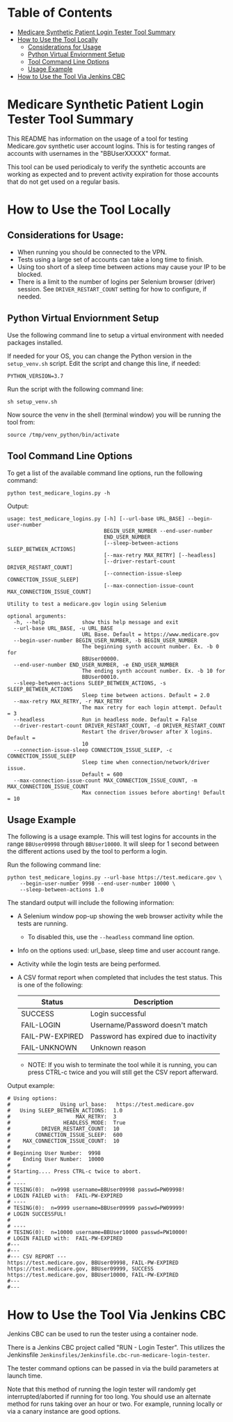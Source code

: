 # Table of Contents

- [Medicare Synthetic Patient Login Tester Tool Summary](#summary)
- [How to Use the Tool Locally](#localusage)
  - [Considerations for Usage](#localusage1)
  - [Python Virtual Enviornment Setup](#localusage2)
  - [Tool Command Line Options](#localusage3)
  - [Usage Example](#localusage4)
- [How to Use the Tool Via Jenkins CBC](#cbcusage)


# Medicare Synthetic Patient Login Tester Tool Summary<a id="summary"></a>

This README has information on the usage of a tool for testing Medicare.gov synthetic user account logins. This is for testing ranges of accounts with usernames in the "BBUserXXXXX" format.

This tool can be used periodicaly to verify the synthetic accounts are working as expected and to prevent activity expiration for those accounts that do not get used on a regular basis.

# How to Use the Tool Locally<a id="localusage"></a>

## Considerations for Usage:<a id="localusage1"></a>
- When running you should be connected to the VPN.
- Tests using a large set of accounts can take a long time to finish.
- Using too short of a sleep time between actions may cause your IP to be blocked.
- There is a limit to the number of logins per Selenium browser (driver) session. See `DRIVER_RESTART_COUNT` setting for how to configure, if needed.

## Python Virtual Enviornment Setup<a id="localusag2"></a>

Use the following command line to setup a virtual environment with needed packages installed.

If needed for your OS, you can change the Python version in the `setup_venv.sh` script. Edit the script and change this line, if needed:

```
PYTHON_VERSION=3.7
```

Run the script with the following command line:

```
sh setup_venv.sh
```

Now source the venv in the shell (terminal window) you will be running the tool from: 

```
source /tmp/venv_python/bin/activate
```

## Tool Command Line Options<a id="localusage3"></a>

To get a list of the available command line options, run the following command:

```
python test_medicare_logins.py -h
```
Output:
```
usage: test_medicare_logins.py [-h] [--url-base URL_BASE] --begin-user-number
                               BEGIN_USER_NUMBER --end-user-number
                               END_USER_NUMBER
                               [--sleep-between-actions SLEEP_BETWEEN_ACTIONS]
                               [--max-retry MAX_RETRY] [--headless]
                               [--driver-restart-count DRIVER_RESTART_COUNT]
                               [--connection-issue-sleep CONNECTION_ISSUE_SLEEP]
                               [--max-connection-issue-count MAX_CONNECTION_ISSUE_COUNT]

Utility to test a medicare.gov login using Selenium

optional arguments:
  -h, --help            show this help message and exit
  --url-base URL_BASE, -u URL_BASE
                        URL Base. Default = https://www.medicare.gov
  --begin-user-number BEGIN_USER_NUMBER, -b BEGIN_USER_NUMBER
                        The beginning synth account number. Ex. -b 0 for
                        BBUser00000.
  --end-user-number END_USER_NUMBER, -e END_USER_NUMBER
                        The ending synth account number. Ex. -b 10 for
                        BBUser00010.
  --sleep-between-actions SLEEP_BETWEEN_ACTIONS, -s SLEEP_BETWEEN_ACTIONS
                        Sleep time between actions. Default = 2.0
  --max-retry MAX_RETRY, -r MAX_RETRY
                        The max retry for each login attempt. Default = 3
  --headless            Run in headless mode. Default = False
  --driver-restart-count DRIVER_RESTART_COUNT, -d DRIVER_RESTART_COUNT
                        Restart the driver/browser after X logins. Default =
                        10
  --connection-issue-sleep CONNECTION_ISSUE_SLEEP, -c CONNECTION_ISSUE_SLEEP
                        Sleep time when connection/network/driver issue.
                        Default = 600
  --max-connection-issue-count MAX_CONNECTION_ISSUE_COUNT, -m MAX_CONNECTION_ISSUE_COUNT
                        Max connection issues before aborting! Default = 10
```

## Usage Example<a id="localusage4"></a>

The following is a usage example. This will test logins for accounts in the range `BBUser09998` through `BBUser10000`. It will sleep for 1 second between the different actions used by the tool to perform a login.

Run the following command line:
```
python test_medicare_logins.py --url-base https://test.medicare.gov \
    --begin-user-number 9998 --end-user-number 10000 \
    --sleep-between-actions 1.0 
```


The standard output will include the following information:
- A Selenium window pop-up showing the web browser activity while the tests are running.
  - To disabled this, use the `--headless` command line option.
- Info on the options used: url_base, sleep time and user account range.
- Activity while the login tests are being performed.
- A CSV format report when completed that includes the test status. This is one of the following:

  | Status | Description |
  | ------- |----------- |
  | SUCCESS | Login successful |
  | FAIL-LOGIN | Username/Password doesn't match | 
  | FAIL-PW-EXPIRED | Password has expired due to inactivity |
  | FAIL-UNKNOWN  | Unknown reason |
  - NOTE: If you wish to terminate the tool while it is running, you can press CTRL-c twice and you will still get the CSV report afterward. 

Output example:
```
# Using options: 
#                Using url_base:   https://test.medicare.gov
#   Using SLEEP_BETWEEN_ACTIONS:  1.0
#                     MAX_RETRY:  3
#                 HEADLESS_MODE:  True
#          DRIVER_RESTART_COUNT:  10
#        CONNECTION_ISSUE_SLEEP:  600
#    MAX_CONNECTION_ISSUE_COUNT:  10
#
# Beginning User Number:  9998
#    Ending User Number:  10000
#
# Starting.... Press CTRL-c twice to abort.
#
# ----
# TESING(0):  n=9998 username=BBUser09998 passwd=PW09998!
# LOGIN FAILED with:  FAIL-PW-EXPIRED
# ----
# TESING(0):  n=9999 username=BBUser09999 passwd=PW09999!
# LOGIN SUCCESSFUL!
#
# ----
# TESING(0):  n=10000 username=BBUser10000 passwd=PW10000!
# LOGIN FAILED with:  FAIL-PW-EXPIRED
#---
#---
#--- CSV REPORT ---
https://test.medicare.gov, BBUser09998, FAIL-PW-EXPIRED
https://test.medicare.gov, BBUser09999, SUCCESS
https://test.medicare.gov, BBUser10000, FAIL-PW-EXPIRED
#---
#---
```

# How to Use the Tool Via Jenkins CBC<a id="cbcusage"></a>

Jenkins CBC can be used to run the tester using a container node.

There is a Jenkins CBC project called "RUN - Login Tester". This utilizes the Jenkinsfile `Jenkinsfiles/Jenkinsfile.cbc-run-medicare-login-tester`. 

The tester command options can be passed in via the build parameters at launch time.

Note that this method of running the login tester will randomly get interrupted/aborted if running for too long. You should use an alternate method for runs taking over an hour or two. For example, running locally or via a canary instance are good options.